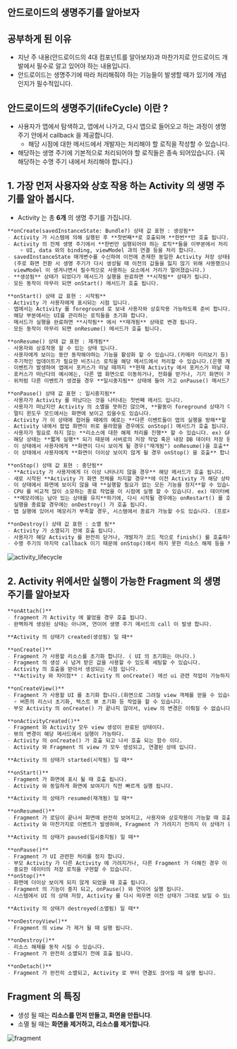 ## 안드로이드의 생명주기를 알아보자

## 공부하게 된 이유
- 지난 주 내용(안드로이드의 4대 컴포넌트를 알아보자)과 마찬가지로 안드로이드 개발에서 필수로 알고 있어야 하는 내용입니다.
- 안드로이드는 생명주기에 따라 처리해줘야 하는 기능들이 발생할 때가 있기에 개념 인지가 필수적입니다.

## 안드로이드의 생명주기(lifeCycle) 이란  ?
- 사용자가 앱에서 탐색하고, 앱에서 나가고, 다시 앱으로 들어오고 하는 과정이 생명주기 안에서 callback 을 제공합니다.
  - 해당 시점에 대한 메서드에서 개발자는 처리해야 할 로직을 작성할 수 있습니다.
- 해당하는 생명 주기에 기본적으로 처리되어야 할 로직들은 종속 되어있습니다. (꼭 해당하는 수명 주기 내에서 처리해야 합니다.)

## 1. 가장 먼저 사용자와 상호 작용 하는 Activity 의 생명 주기를 알아 봅시다.
- Activity 는 총 **6개** 의 생명 주기를 가집니다.

```markdown
**onCreate(savedInstanceState: Bundle?) 상태 값 표현 : 생성됨**
- Activity 가 시스템에 의해 실행된 후 **첫번째**로 호출되며 **한번**만 호출 됩니다.
- Activity 의 전체 생명 주기에서 **한번만 실행되어야 하는 로직**들을 이부분에서 처리 합니다.
    + UI, data 와의 binding, viewModel 과의 연결 등을 처리 합니다.
- savedInstanceState 매개변수를 수신하여 이전에 존재한 동일한 Activity 저장 상태를 받습니다.
  (주로 화면 전환 시 생명 주기가 다시 생성될 때 이전의 값들을 잃지 않기 위해 사용했으나,
  viewModel 이 생겨나면서 필수적으로 사용하는 요소에서 거리가 멀어졌습니다.)
- **생성됨** 상태가 되었다가 메서드가 실행을 완료하면 **시작됨** 상태가 됩니다.
- 모든 동작이 마무리 되면 onStart() 메서드가 호출 됩니다.
```

```markdown
**onStart() 상태 값 표현 : 시작됨**
- Activity 가 사용자에게 표시되는 시점 입니다.
- 앱에서는 Activity 를 foreground 로 보내 사용자와 상호작용 가능하도록 준비 합니다.
- 해당 부분에서는 UI를 관리하는 로직들을 초기화 합니다.
- 메서드가 실행을 완료하면 **시작됨** 에서 **재개됨** 상태로 변경 됩니다.
- 모든 동작이 마무리 되면 onResume() 메서드가 호출 됩니다.
```

```markdown
**onResume() 상태 값 표현 : 재개됨**
- 사용자와 상호작용 할 수 있는 상태 입니다.
- 사용자에게 보이는 동안 동작해야하는 기능을 활성화 할 수 있습니다.(카메라 미리보기 등)
- 주기적인 업데이트가 필요한 비즈니스 로직을 해당 메서드에서 처리할 수 있습니다.(은행 계좌 잔고 표시 등)
- 이벤트가 발생하여 앱에서 포커스가 떠날 때까지 **현재 Activity 에서 포커스가 떠날 때 까지 현 상태**에 머무릅니다.
- 포커스가 떠난다의 예시에는, 다른 앱 화면으로 이동하거나, 전화를 받거나, 기기 화면이 꺼지거나, 다른 Activity 가 해당하는 Activity 위에 올라왔을 경우 등이 존재 합니다.
- 위처럼 다른 이벤트가 생겼을 경우 **일시중지됨** 상태에 들어 가고 onPause() 메서드가 호출 됩니다.
```

```markdown
**onPause() 상태 값 표현 : 일시중지됨**
- 사용자가 Activity 를 떠났다는 것을 나타내는 첫번째 메서드 입니다.
- 사용자가 떠났지만 Activity 의 소멸을 뜻하진 않으며, **활동이 foreground 상태가 아님**을 말합니다.
- 멀티 윈도우 모드에서는 화면에 보이고 있을수도 있습니다.
- Activity 가 이 상태에 접어들 때에의 예로는 **다른 이벤트들이 앱의 실행을 방해**할 때 발생합니다.
- Activity 내에서 팝업 화면이 위로 올라왔을 경우에도 onStop() 메서드가 호출 됩니다.
- 사용자가 필요로 하지 않는 **리소스에 대한 해제 처리를 진행** 할 수 있습니다. ex) GPS 등
- 해당 상태는 **짧게 실행** 되기 때문에 서버로의 저장 작업 혹은 내장 DB 데이터 저장 등은 해서는 안됩니다.
- 이 상태에서 사용자에게 **화면이 다시 보이게 될 경우("재개됨") onResume()을 호출** 합니다.
- 이 상태에서 사용자에게 **화면이 더이상 보이지 않게 될 경우 onStop() 을 호출** 합니다.
```

```markdown
**onStop() 상태 값 표현 : 중단됨**
- **Activity 가 사용자에게 더 이상 나타나지 않을 경우** 해당 메서드가 호출 됩니다.
- 새로 시작된 **Activity 가 화면 전체를 차지할 경우**에 이전 Activity 가 해당 상태에 접어 듭니다.
- 이 상태에서 화면에 보이지 않을 때 **실행할 필요가 없는 모든 기능을 정지**할 수 있습니다. ex) 애니메이션 중지, 위치 업데이트 정밀도 변경 등
- CPU 를 비교적 많이 소모하는 종료 작업을 이 시점에 실행 할 수 있습니다. ex) 데이터베이스 저장
- **메모리에는 남아 있는 상태를 유지**하기에, 다시 시작될 경우에는 onRestart() 를 호출하고, 
  실행을 종료할 경우에는 onDestroy() 가 호출 됩니다.
- 앱 실행에 있어서 메모리가 부족할 경우, 시스템에서 종료가 가능할 수도 있습니다. (프로세스 자체 종료)
```

```markdown
**onDestroy() 상태 값 표현 : 소멸 됨**
- Activity 가 소멸되기 전에 호출 됩니다.
- 사용자가 해당 Activity 를 완전히 닫거나, 개발자가 코드 적으로 finish() 를 호출하게 했을 경우 해당 메서드가 호출 됩니다.
- 수명 주기의 마지막 callback 이기 때문에 onStop()에서 하지 못한 리소스 해제 등을 처리 해야 합니다.
```

![activity_lifecycle](https://user-images.githubusercontent.com/49216939/174612265-8ef89893-ad67-4740-9dee-6d143ea7ad40.png)


## 2. Activity 위에서만 실행이 가능한 Fragment 의 생명 주기를 알아보자
```markdown
**onAttach()**
- fragment 가 Activity 에 붙었을 경우 호출 됩니다.
- 완벽하게 생성된 상태는 아니며, 연이어 생명 주기 메서드의 call 이 발생 합니다.

**Activity 의 상태가 created(생성됨) 일 때**

**onCreate()**
- Fragment 가 사용할 리소스를 초기화 합니다. ( UI 의 초기화는 아니다.)
- Fragment 의 생성 시 넘겨 받은 값을 사용할 수 있도록 세팅할 수 있습니다.
- Activity 의 호출을 받아서 생성되는 시점 입니다.
- **Activity 와 차이점** : Activity 의 onCreate() 에선 ui 관련 작업이 가능하지만, 여기선 불가능 하다.

**onCreateView()**
- Fragment 가 사용할 UI 를 초기화 합니다.(화면으로 그려질 view 객체를 얻을 수 있습니다.)
  + 버튼의 리스너 초기화, 텍스트 뷰 초기화 등 작업을 할 수 있습니다.
- 부모 Activity 의 onCreate() 가 끝나지 않아서, view 의 변경은 이뤄질 수 없습니다.

**onActivityCreated()**
- Fragment 와 Activity 모두 view 생성이 완료된 상태이다.
- 뷰의 변경이 해당 메서드에서 실행이 가능하다.
- Activity 의 onCreate() 가 호출 되고 나서 호출 되는 함수 이다.
- Activity 와 Fragment 의 view 가 모두 생성되고, 연결된 상태 입니다.
```

```markdown
**Activity 의 상태가 started(시작됨) 일 때**

**onStart()**
- Fragment 가 화면에 표시 될 때 호출 됩니다.
- Activity 와 동일하게 화면에 보여지기 직전 빠르게 실행 됩니다.
```

```markdown
**Activity 의 상태가 resumed(재개됨) 일 때**

**onResumed()**
- Fragment 가 로딩이 끝나서 화면에 완전히 보여지고, 사용자와 상호작용이 가능할 때 호출 됩니다.
- Activity 와 마찬가지로 이벤트가 발생하여, Fragment 가 가려지기 전까지 이 상태가 유지 됩니다.
```

```markdown
**Activity 의 상태가 paused(일시중지됨) 일 때**

**onPause()**
- Fragment 가 UI 관련한 처리를 정지 합니다.
- 부모 Activity 가 다른 Activity 에 가려지거나, 다른 Fragment 가 더해진 경우 이 상태에 들어 갑니다.
- 중요한 데이터의 저장 로직을 구현할 수 있습니다.
**onStop()**
- 화면에 더이상 보이게 되지 않게 되었을 때 호출 됩니다.
- Fragment 의 기능이 중지 되고, onPause() 와 연이어 실행 됩니다.
- 시스템에서 UI 의 상태 저장, Activity 를 다시 띄우면 이전 상태가 그대로 보일 수 있습니다.
```

```markdown
**Activity 의 상태가 destroyed(소멸됨) 일 때**

**onDestroyView()**
- Fragment 의 view 가 제거 될 때 실행 됩니다.

**onDestroy()**
- 리소스 해제를 동작 시킬 수 있습니다.
- Fragment 가 완전히 소멸되기 전에 호출 됩니다.

**onDetach()**
- Fragment 가 완전히 소멸되고, Activity 로 부터 연결도 끊어질 때 실행 됩니다.
```

## Fragment 의 특징
- 생성 될 때는 **리소스를 먼저 만들고, 화면을 만듭니다**.
- 소멸 될 때는 **화면을 제거하고, 리소스를 제거합니다**.

![fragment](https://user-images.githubusercontent.com/49216939/174795546-e1774f2c-f280-4e7e-b86a-c2cd98451867.png)
